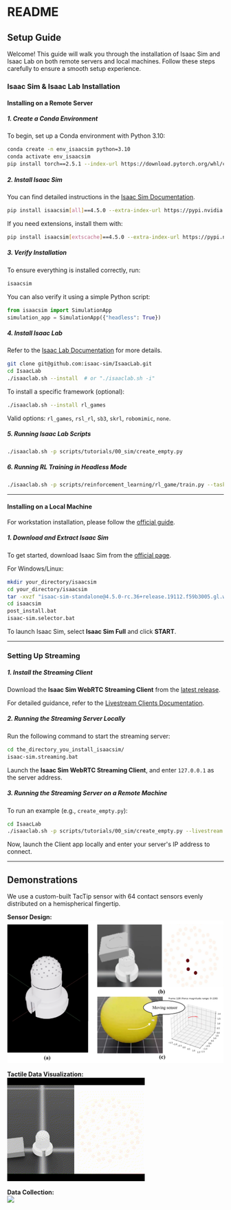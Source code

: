# README

## Setup Guide

Welcome! This guide will walk you through the installation of Isaac Sim and Isaac Lab on both remote servers and local machines. Follow these steps carefully to ensure a smooth setup experience.

### Isaac Sim & Isaac Lab Installation

#### Installing on a Remote Server

##### 1. Create a Conda Environment
To begin, set up a Conda environment with Python 3.10:
```bash
conda create -n env_isaacsim python=3.10
conda activate env_isaacsim
pip install torch==2.5.1 --index-url https://download.pytorch.org/whl/cu121
```

##### 2. Install Isaac Sim
You can find detailed instructions in the [Isaac Sim Documentation](https://docs.isaacsim.omniverse.nvidia.com/latest/installation/install_python.html#isaac-sim-app-install-pip).
```bash
pip install isaacsim[all]==4.5.0 --extra-index-url https://pypi.nvidia.com
```

If you need extensions, install them with:
```bash
pip install isaacsim[extscache]==4.5.0 --extra-index-url https://pypi.nvidia.com
```

##### 3. Verify Installation
To ensure everything is installed correctly, run:
```bash
isaacsim
```

You can also verify it using a simple Python script:
```python
from isaacsim import SimulationApp
simulation_app = SimulationApp({"headless": True})
```

##### 4. Install Isaac Lab
Refer to the [Isaac Lab Documentation](https://isaac-sim.github.io/IsaacLab/main/source/setup/installation/pip_installation.html) for more details.
```bash
git clone git@github.com:isaac-sim/IsaacLab.git
cd IsaacLab
./isaaclab.sh --install  # or "./isaaclab.sh -i"
```

To install a specific framework (optional):
```bash
./isaaclab.sh --install rl_games
```
Valid options: `rl_games`, `rsl_rl`, `sb3`, `skrl`, `robomimic`, `none`.

##### 5. Running Isaac Lab Scripts
```bash
./isaaclab.sh -p scripts/tutorials/00_sim/create_empty.py
```

##### 6. Running RL Training in Headless Mode
```bash
./isaaclab.sh -p scripts/reinforcement_learning/rl_game/train.py --task=Isaac-Ant-v0 --headless
```

---

#### Installing on a Local Machine

For workstation installation, please follow the [official guide](https://docs.isaacsim.omniverse.nvidia.com/latest/installation/install_workstation.html).

##### 1. Download and Extract Isaac Sim
To get started, download Isaac Sim from the [official page](https://docs.isaacsim.omniverse.nvidia.com/latest/installation/download.html).

For Windows/Linux:
```bash
mkdir your_directory/isaacsim
cd your_directory/isaacsim
tar -xvzf "isaac-sim-standalone@4.5.0-rc.36+release.19112.f59b3005.gl.windows-x86_64.release.zip"
cd isaacsim
post_install.bat
isaac-sim.selector.bat
```

To launch Isaac Sim, select **Isaac Sim Full** and click **START**.

---

### Setting Up Streaming

##### 1. Install the Streaming Client
Download the **Isaac Sim WebRTC Streaming Client** from the [latest release](https://docs.isaacsim.omniverse.nvidia.com/latest/installation/download.html#isaac-sim-latest-release).

For detailed guidance, refer to the [Livestream Clients Documentation](https://docs.isaacsim.omniverse.nvidia.com/latest/installation/manual_livestream_clients.html).

##### 2. Running the Streaming Server Locally
Run the following command to start the streaming server:
```bash
cd the_directory_you_install_isaacsim/
isaac-sim.streaming.bat
```

Launch the **Isaac Sim WebRTC Streaming Client**, and enter `127.0.0.1` as the server address.

##### 3. Running the Streaming Server on a Remote Machine
To run an example (e.g., `create_empty.py`):
```bash
cd IsaacLab
./isaaclab.sh -p scripts/tutorials/00_sim/create_empty.py --livestream 2
```

Now, launch the Client app locally and enter your server's IP address to connect.

---
## Demonstrations

We use a custom-built TacTip sensor with 64 contact sensors evenly distributed on a hemispherical fingertip.

**Sensor Design:**  
<img src="results/demos/cus_tactip.png">

**Tactile Data Visualization:**  
<img src="results/demos/tactile_vis.gif">

**Data Collection:**  
<img src="results/demos/data_collect.mp4">